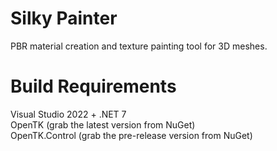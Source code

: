 # Silky Painter
PBR material creation and texture painting tool for 3D meshes.

# Build Requirements
Visual Studio 2022 + .NET 7  
OpenTK (grab the latest version from NuGet)  
OpenTK.Control (grab the pre-release version from NuGet)

